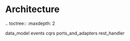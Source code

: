 # Architecture
    
.. toctree::
   :maxdepth: 2
   
   data_model
   events
   cqrs
   ports_and_adapters
   rest_handler